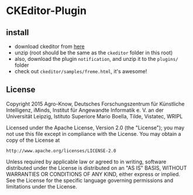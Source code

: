 # CKEditor-Plugin

## install

* download ckeditor from [here](http://ckeditor.com/download)
* unzip (root should be the same as the `ckeditor` folder in this root)
* also, download the plugin `notification`, and unzip it to the `plugins/` folder
* check out `ckeditor/samples/freme.html`, it's awesome!

## License

Copyright 2015  Agro-Know, Deutsches Forschungszentrum für Künstliche Intelligenz, iMinds, 
Institut für Angewandte Informatik e. V. an der Universität Leipzig, 
Istituto Superiore Mario Boella, Tilde, Vistatec, WRIPL

Licensed under the Apache License, Version 2.0 (the "License");
you may not use this file except in compliance with the License.
You may obtain a copy of the License at

    http://www.apache.org/licenses/LICENSE-2.0

Unless required by applicable law or agreed to in writing, software
distributed under the License is distributed on an "AS IS" BASIS,
WITHOUT WARRANTIES OR CONDITIONS OF ANY KIND, either express or implied.
See the License for the specific language governing permissions and
limitations under the License.


